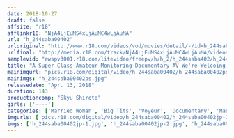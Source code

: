 ```yaml
---
date: 2018-10-27
draft: false
affsite: "r18"
afflinkr18: "NjA4LjEuMS4xLjAuMC4wLjAuMA"
url: "h_244saba00402"
urloriginal: "http://www.r18.com/videos/vod/movies/detail/-/id=h_244saba00402"
urlfinal: "http://media.r18.com/track/NjA4LjEuMS4xLjAuMC4wLjAuMA/videos/vod/movies/detail/-/id=h_244saba00402"
samplevid: "awspv3001.r18.com/litevideo/freepv/h/h_2/h_244saba402/h_244saba402_dmb_w.mp4"
title: "A Super Class Amateur Monitoring Documentary AV We're Welcoing Big Tits Newlywed Married Woman Babes Who Are Trying To Get Pregnant! We're Secretly Filming These Ladies While They Receive An Aphrodisiac Oil Massage! 'I Want To Become Pretty For My Husband...' That's What These Neat And Clean Ladies Are Saying Right Before They Get Their Minds Blown In Anti-Aging Massage Ecstasy! Watch Us Fuck Them After We Give Them G-Spot Stimulation! Spasmic Orgasmic Cumtastic Ecstasy!"
mainimgurl: "pics.r18.com/digital/video/h_244saba00402/h_244saba00402ps.jpg"
mainimgs: "h_244saba00402ps.jpg"
releasedate: "Apr. 13, 2018"
duration: 143
productioncomp: "Skyu Shiroto"
girls: ['----']
categories: ['Married Woman', 'Big Tits', 'Voyeur', 'Documentary', 'Massage', 'Creampie', 'Substance Use', 'Hi-Def']
imgurls: ['pics.r18.com/digital/video/h_244saba00402/h_244saba00402jp-1.jpg', 'pics.r18.com/digital/video/h_244saba00402/h_244saba00402jp-2.jpg', 'pics.r18.com/digital/video/h_244saba00402/h_244saba00402jp-3.jpg', 'pics.r18.com/digital/video/h_244saba00402/h_244saba00402jp-4.jpg', 'pics.r18.com/digital/video/h_244saba00402/h_244saba00402jp-5.jpg', 'pics.r18.com/digital/video/h_244saba00402/h_244saba00402jp-6.jpg', 'pics.r18.com/digital/video/h_244saba00402/h_244saba00402jp-7.jpg', 'pics.r18.com/digital/video/h_244saba00402/h_244saba00402jp-8.jpg', 'pics.r18.com/digital/video/h_244saba00402/h_244saba00402jp-9.jpg', 'pics.r18.com/digital/video/h_244saba00402/h_244saba00402jp-10.jpg', 'pics.r18.com/digital/video/h_244saba00402/h_244saba00402jp-11.jpg', 'pics.r18.com/digital/video/h_244saba00402/h_244saba00402jp-12.jpg', 'pics.r18.com/digital/video/h_244saba00402/h_244saba00402jp-13.jpg', 'pics.r18.com/digital/video/h_244saba00402/h_244saba00402jp-14.jpg', 'pics.r18.com/digital/video/h_244saba00402/h_244saba00402jp-15.jpg', 'pics.r18.com/digital/video/h_244saba00402/h_244saba00402jp-16.jpg', 'pics.r18.com/digital/video/h_244saba00402/h_244saba00402jp-17.jpg', 'pics.r18.com/digital/video/h_244saba00402/h_244saba00402jp-18.jpg', 'pics.r18.com/digital/video/h_244saba00402/h_244saba00402jp-19.jpg', 'pics.r18.com/digital/video/h_244saba00402/h_244saba00402jp-20.jpg']
imgs: ['h_244saba00402jp-1.jpg', 'h_244saba00402jp-2.jpg', 'h_244saba00402jp-3.jpg', 'h_244saba00402jp-4.jpg', 'h_244saba00402jp-5.jpg', 'h_244saba00402jp-6.jpg', 'h_244saba00402jp-7.jpg', 'h_244saba00402jp-8.jpg', 'h_244saba00402jp-9.jpg', 'h_244saba00402jp-10.jpg', 'h_244saba00402jp-11.jpg', 'h_244saba00402jp-12.jpg', 'h_244saba00402jp-13.jpg', 'h_244saba00402jp-14.jpg', 'h_244saba00402jp-15.jpg', 'h_244saba00402jp-16.jpg', 'h_244saba00402jp-17.jpg', 'h_244saba00402jp-18.jpg', 'h_244saba00402jp-19.jpg', 'h_244saba00402jp-20.jpg']
---
```

